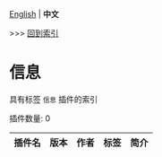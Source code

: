 [English](readme.md) | **中文**

\>\>\> [回到索引](/readme-zh_cn.md)

# 信息

具有标签 `信息` 插件的索引

插件数量: 0

| 插件名 | 版本 | 作者 | 标签 | 简介 |
| --- | --- | --- | --- | --- |
